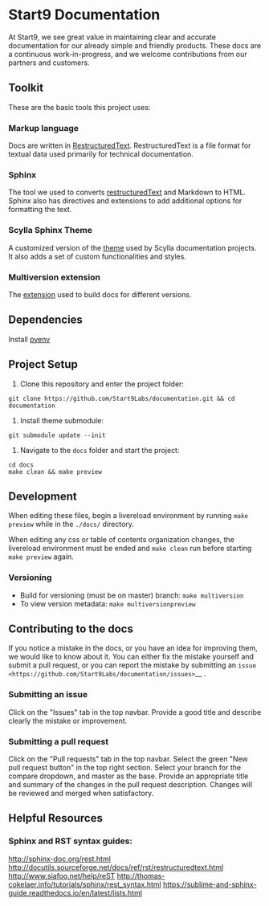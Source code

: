 # Start9 Documentation

At Start9, we see great value in maintaining clear and accurate documentation for our already simple and friendly products. These docs are a continuous work-in-progress, and we welcome contributions from our partners and customers.

## Toolkit

These are the basic tools this project uses:

### Markup language

Docs are written in [RestructuredText](https://www.sphinx-doc.org/es/master/usage/restructuredtext/index.html). RestructuredText is a file format for textual data used primarily for technical documentation.

### Sphinx

The tool we used to converts [restructuredText](https://www.sphinx-doc.org) and Markdown to HTML.
Sphinx also has directives and extensions to add additional options for formatting the text.

### Scylla Sphinx Theme

A customized version of the [theme](https://github.com/scylladb/sphinx-scylladb-theme) used by Scylla documentation projects. It also adds a set of custom functionalities and styles.

### Multiversion extension

The [extension](https://github.com/Holzhaus/sphinx-multiversion) used to build docs for different versions.

## Dependencies

Install [pyenv](https://github.com/pyenv/pyenv)


## Project Setup

1. Clone this repository and enter the project folder:

```
git clone https://github.com/Start9Labs/documentation.git && cd documentation
```

1. Install theme submodule:

```
git submodule update --init
```

1. Navigate to the `docs` folder and start the project:

```
cd docs
make clean && make preview
```
## Development

When editing these files, begin a livereload environment by running `make preview` while in the `./docs/` directory.

When editing any css or table of contents organization changes, the livereload environment must be ended and `make clean` run before starting `make preview` again.

### Versioning
- Build for versioning (must be on master) branch: `make multiversion`
- To view version metadata: `make multiversionpreview`

## Contributing to the docs

If you notice a mistake in the docs, or you have an idea for improving them, we would like to know about it. You can either fix the mistake yourself and submit a pull request, or you can report the mistake by submitting an `issue <https://github.com/Start9Labs/documentation/issues>`__ .

### Submitting an issue

Click on the "Issues" tab in the top navbar. Provide a good title and describe clearly the mistake or improvement.

### Submitting a pull request

Click on the "Pull requests" tab in the top navbar. Select the green "New pull request button" in the top right section. Select your branch for the compare dropdown, and master as the base. Provide an appropriate title and summary of the changes in the pull request description. Changes will be reviewed and merged when satisfactory. 

## Helpful Resources

### Sphinx and RST syntax guides:
http://sphinx-doc.org/rest.html
http://docutils.sourceforge.net/docs/ref/rst/restructuredtext.html
http://www.siafoo.net/help/reST
http://thomas-cokelaer.info/tutorials/sphinx/rest_syntax.html
https://sublime-and-sphinx-guide.readthedocs.io/en/latest/lists.html